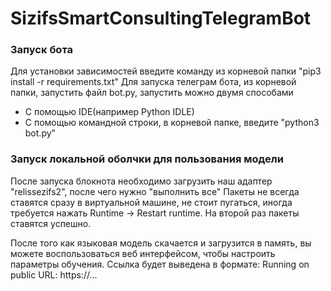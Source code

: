 # SizifsSmartConsultingTelegramBot
<h3>Запуск бота</h3>
<a>Для установки зависимостей введите команду из корневой папки "pip3 install -r requirements.txt"</a>
<a>Для запуска телеграм бота, из корневой папки, запустить файл bot.py, запустить можно двумя способами</a>
<ul>
  <li>С помощью IDE(например Python IDLE)</li>
  <li>С помощью командной строки, в корневой папке, введите "python3 bot.py"</li>
</ul>
<h3>Запуск локальной оболчки для пользования модели</h3>
<a>После запуска блокнота необходимо загрузить наш адаптер "relissezifs2", после чего нужно "выполнить все"
Пакеты не всегда ставятся сразу в виртуальной машине, не стоит пугаться, иногда требуется нажать Runtime -> Restart runtime. На второй раз пакеты ставятся успешно.

После того как языковая модель скачается и загрузится в память, вы можете воспользоваться веб интерфейсом, чтобы настроить параметры обучения.
Ссылка будет выведена в формате: Running on public URL: https://...</a>
